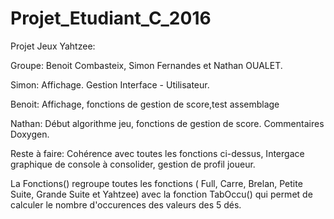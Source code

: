 # Projet_Etudiant_C_2016

Projet Jeux Yahtzee: 

Groupe: Benoit Combasteix, Simon Fernandes et Nathan OUALET.

Simon: Affichage. Gestion Interface - Utilisateur.

Benoit: Affichage, fonctions de gestion de score,test assemblage

Nathan: Début algorithme jeu, fonctions de gestion de score. Commentaires Doxygen.

Reste à faire: Cohérence avec toutes les fonctions ci-dessus, Intergace graphique de console à consolider, gestion de profil joueur.  

La Fonctions() regroupe toutes les fonctions ( Full, Carre, Brelan, Petite Suite, Grande Suite et Yahtzee) avec la fonction TabOccu() qui permet de calculer le nombre d'occurences des valeurs des 5 dés.
